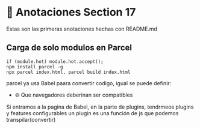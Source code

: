 # 📝 Anotaciones Section 17

Estas son las primeras anotaciones hechas con README.md

## Carga de solo modulos en Parcel
```
if (module.hot) module.hot.accept();
npm install parcel -g
npx parcel index.html, parcel build index.html
``` 
parcel ya usa Babel paara convertir codigo, igual se puede definir:

- 🌐 Que navegadores deberinan ser compatibles

Si entramos a la pagina de Babel, en la parte de plugins, tendrmeos plugins y features configurables un plugin es una función de js que podemos transpilar(convertir)